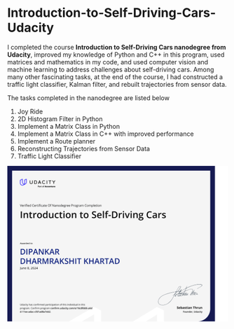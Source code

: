 # Introduction-to-Self-Driving-Cars-Udacity


I completed the course **Introduction to Self-Driving Cars nanodegree from Udacity**, improved my knowledge of Python and C++ in this program, used matrices and mathematics in my code, and used computer vision and machine learning to address challenges about self-driving cars. 
Among many other fascinating tasks, at the end of the course, I had constructed a traffic light classifier, Kalman filter, and rebuilt trajectories from sensor data. 

The tasks completed in the nanodegree are listed below

1. Joy Ride
2. 2D Histogram Filter in Python
3. Implement a Matrix Class in Python
4. Implement a Matrix Class in C++ with improved performance
5. Implement a Route planner 
6. Reconstructing Trajectories from Sensor Data
7. Traffic Light Classifier


<p align="center"><img src="https://github.com/dipankarkhartad/Introduction-to-Self-Driving-Cars---Udacity/blob/main/Certificate/Intro_to_SDCC.png" width="750" style="text-align: center"></p>



